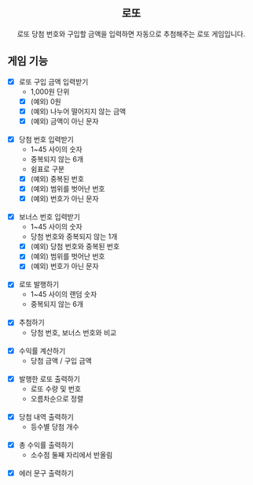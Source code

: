 <div align="center">
<h2>로또</h2>
로또 당첨 번호와 구입할 금액을 입력하면 자동으로 추첨해주는 로또 게임입니다.
</div>

## 게임 기능

- [x] 로또 구입 금액 입력받기
    - 1,000원 단위
    - [x] (예외) 0원
    - [x] (예외) 나누어 떨어지지 않는 금액
    - [x] (예외) 금액이 아닌 문자
      <br><br/>
- [x] 당첨 번호 입력받기
    - 1~45 사이의 숫자
    - 중복되지 않는 6개
    - 쉼표로 구분
    - [x] (예외) 중복된 번호
    - [x] (예외) 범위를 벗어난 번호
    - [x] (예외) 번호가 아닌 문자
      <br><br/>
- [x] 보너스 번호 입력받기
    - 1~45 사이의 숫자
    - 당첨 번호와 중복되지 않는 1개
    - [x] (예외) 당첨 번호와 중복된 번호
    - [x] (예외) 범위를 벗어난 번호
    - [x] (예외) 번호가 아닌 문자
      <br><br/>
- [x] 로또 발행하기
    - 1~45 사이의 랜덤 숫자
    - 중복되지 않는 6개
      <br><br/>
- [x] 추첨하기
    - 당첨 번호, 보너스 번호와 비교
      <br><br/>
- [x] 수익률 계산하기
    - 당첨 금액 / 구입 금액
      <br><br/>
- [x] 발행한 로또 출력하기
    - 로또 수량 및 번호
    - 오름차순으로 정렬
      <br><br/>
- [x] 당첨 내역 출력하기
    - 등수별 당첨 개수
      <br><br/>
- [x] 총 수익률 출력하기
    - 소수점 둘째 자리에서 반올림
      <br><br/>
- [x] 에러 문구 출력하기